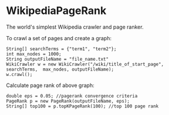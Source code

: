 # WikipediaPageRank
The world's simplest Wikipedia crawler and page ranker.

To crawl a set of pages and create a graph:
```
String[] searchTerms = {"term1", "term2"};
int max_nodes = 1000;
String outputFileName = "file_name.txt"
WikiCrawler w = new WikiCrawler("/wiki/title_of_start_page", searchTerms,  max_nodes, outputFileName);
w.crawl();
```

Calculate page rank of above graph:
```
double eps = 0.05; //pagerank convergence criteria
PageRank p = new PageRank(outputFileName, eps);
String[] top100 = p.topKPageRank(100); //top 100 page rank
```
